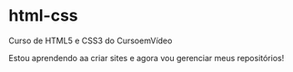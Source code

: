 # html-css
 Curso de HTML5 e CSS3 do CursoemVídeo

Estou aprendendo aa criar sites e agora vou gerenciar meus repositórios!
